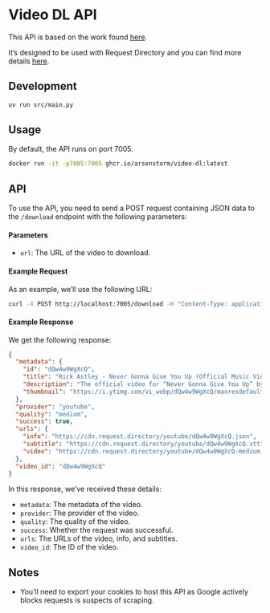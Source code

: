 # Video DL API

This API is based on the work found
[here](https://github.com/ytdl-org/youtube-dl).

It’s designed to be used with Request Directory and you can find more details
[here](https://request.directory/video-dl).

## Development

```bash
uv run src/main.py
```

## Usage

By default, the API runs on port 7005.

```bash
docker run -it -p7005:7005 ghcr.io/arsenstorm/video-dl:latest
```

## API

To use the API, you need to send a POST request containing JSON data to the
`/download` endpoint with the following parameters:

#### Parameters

- `url`: The URL of the video to download.

#### Example Request

As an example, we’ll use the following URL:

```bash
curl -X POST http://localhost:7005/download -H "Content-Type: application/json" -d '{"url": "https://www.youtube.com/watch?v=dQw4w9WgXcQ", "format": "medium"}'
```

#### Example Response

We get the following response:

```json
{
  "metadata": {
    "id": "dQw4w9WgXcQ",
    "title": "Rick Astley - Never Gonna Give You Up (Official Music Video)",
    "description": "The official video for “Never Gonna Give You Up” by Rick Astley...",
    "thumbnail": "https://i.ytimg.com/vi_webp/dQw4w9WgXcQ/maxresdefault.webp"
  },
  "provider": "youtube",
  "quality": "medium",
  "success": true,
  "urls": {
    "info": "https://cdn.request.directory/youtube/dQw4w9WgXcQ.json",
    "subtitle": "https://cdn.request.directory/youtube/dQw4w9WgXcQ.vtt",
    "video": "https://cdn.request.directory/youtube/dQw4w9WgXcQ-medium.mp4"
  },
  "video_id": "dQw4w9WgXcQ"
}
```

In this response, we’ve received these details:

- `metadata`: The metadata of the video.
- `provider`: The provider of the video.
- `quality`: The quality of the video.
- `success`: Whether the request was successful.
- `urls`: The URLs of the video, info, and subtitles.
- `video_id`: The ID of the video.

## Notes

- You’ll need to export your cookies to host this API as Google actively blocks
  requests is suspects of scraping.
